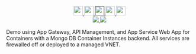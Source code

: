 <!-- Row 1 - Links to Azure documentation, GitHub, and Share -->
<span style="display:block;text-align:center">
  <a href="https://docs.microsoft.com/en-us/azure/app-service/configure-custom-container?pivots=container-linux">
    <img width="25px" src="http://www.pngpix.com/wp-content/uploads/2016/07/PNGPIX-COM-Microsoft-Logo-Icon-PNG-Transparent.png">
  </a>
  <a href="https://github.com/ralacher/azure-demos/tree/main/app-services/">
    <img width="25px" src="https://github.githubassets.com/images/modules/logos_page/GitHub-Mark.png">
  </a>
  <a target="_self" href="">
    <img height="25px" src="https://opsgility.com/Images/azure-icons/azure-logo.png">
  </a>
  <a href="mailto:?subject=Python and Mongo-Webs App for Containers and Container Instances&body=Links%20from%20our%20discussion%20today.%0A%0ADocumentation%0Ahttps%3A%2F%2Fdocs.microsoft.com%2Fen-us%2Fazure%2Fapp-service%2Fconfigure-custom-container%3Fpivots%3Dcontainer-linux%0A%0AGitHub%20Code%0Ahttps%3A%2F%2Fgithub.com%2Fralacher%2Fazure-demos%2Ftree%2Fmain%2Fapp-services%2F%0A%0ACost%20Estimate%0Ahttps%3A%2F%2Fazure.com%2Fe%2Fcc413153290a4d73a8e88d249b77fae0">
    <img src="https://shields.io/static/v1?label=%F0%9F%93%A7&message=Share&color=brightgreen" height="25px"/>
  </a>
  <a href="https://portal.azure.com/#create/Microsoft.Template/uri/https%3A%2F%2Fraw.githubusercontent.com%2Fmullis623%2FiPaaSDemo%2Fmain%2FArmTemplates%2FdeployTemplate.json" target="_blank">
    <img height="25px" src="https://aka.ms/deploytoazurebutton"/>
  </a>
</span>
<!-- Row 2 - Shields to display demo information -->
<span style="display:block;text-align:center">
  <a href="https://azure.com/e/cc413153290a4d73a8e88d249b77fae0">
    <img src="https://img.shields.io/badge/Cost-$173/month-orange" />
  </a>
  <img src="https://img.shields.io/badge/Time-45 minutes-critical" />
</span>

<!-- Row 3 - Demo description -->
Demo using App Gateway, API Management, and App Service Web App for Containers with a Mongo DB Container Instances backend. All services are firewalled off or deployed to a managed VNET.